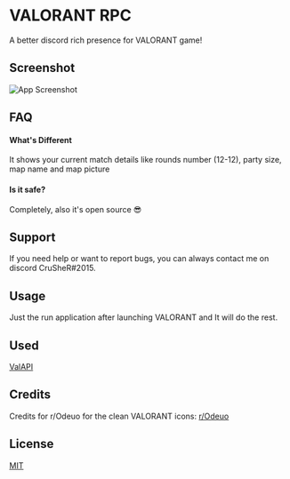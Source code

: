 
# VALORANT RPC

A better discord rich presence for VALORANT game!

## Screenshot

![App Screenshot](https://l.top4top.io/p_2289jvcy92.png)

## FAQ

#### What's Different

It shows your current match details
like rounds number (12-12), party size, map name and map picture

#### Is it safe?

Completely, also it's open source 😎


## Support
If you need help or want to report bugs, you can always contact me on discord CruSheR#2015.
## Usage

Just the run application after launching VALORANT and It will do the rest.


## Used

[ValAPI](https://github.com/brianbaldner/ValAPI.Net)

## Credits
Credits for r/Odeuo for the clean VALORANT icons:
[r/Odeuo](https://www.reddit.com/r/VALORANT/comments/kk9ged/i_made_a_clean_valorant_desktop_icon/)


## License

[MIT](https://choosealicense.com/licenses/mit/)


